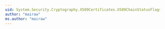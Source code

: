 ```yaml
---
uid: System.Security.Cryptography.X509Certificates.X509ChainStatusFlags
author: "mairaw"
ms.author: "mairaw"
---
```


